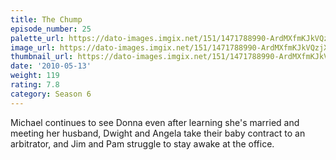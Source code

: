 ```yaml
---
title: The Chump
episode_number: 25
palette_url: https://dato-images.imgix.net/151/1471788990-ArdMXfmKJkVQzjX2k2J3kRKxYkM.jpg?ixlib=rb-1.1.0&ch=DPR%2CWidth&auto=enhance&palette=json
image_url: https://dato-images.imgix.net/151/1471788990-ArdMXfmKJkVQzjX2k2J3kRKxYkM.jpg?ixlib=rb-1.1.0&ch=DPR%2CWidth&auto=compress%2Cformat&w=500
thumbnail_url: https://dato-images.imgix.net/151/1471788990-ArdMXfmKJkVQzjX2k2J3kRKxYkM.jpg?ixlib=rb-1.1.0&ch=DPR%2CWidth&auto=enhance&w=500&h=280&fit=crop&fm=jpg
date: '2010-05-13'
weight: 119
rating: 7.8
category: Season 6
---
```


Michael continues to see Donna even after learning she's married and meeting her husband, Dwight and Angela take their baby contract to an arbitrator, and Jim and Pam struggle to stay awake at the office.